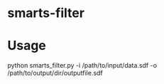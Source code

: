 # smarts-filter

# Usage

python smarts_filter.py -i /path/to/input/data.sdf -o /path/to/output/dir/outputfile.sdf
